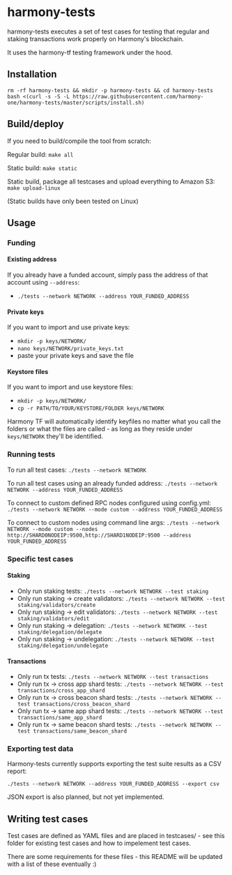# harmony-tests
harmony-tests executes a set of test cases for testing that regular and staking transactions work properly on Harmony's blockchain.

It uses the harmony-tf testing framework under the hood.

## Installation

```
rm -rf harmony-tests && mkdir -p harmony-tests && cd harmony-tests
bash <(curl -s -S -L https://raw.githubusercontent.com/harmony-one/harmony-tests/master/scripts/install.sh)
```

## Build/deploy

If you need to build/compile the tool from scratch:

Regular build:
`make all`

Static build:
`make static`

Static build, package all testcases and upload everything to Amazon S3:
`make upload-linux`

(Static builds have only been tested on Linux)

## Usage

### Funding

#### Existing address
If you already have a funded account, simply pass the address of that account using `--address`:

- `./tests --network NETWORK --address YOUR_FUNDED_ADDRESS`

#### Private keys
If you want to import and use private keys:

- `mkdir -p keys/NETWORK/`
- `nano keys/NETWORK/private_keys.txt`
- paste your private keys and save the file

#### Keystore files
If you want to import and use keystore files:

- `mkdir -p keys/NETWORK/`
- `cp -r PATH/TO/YOUR/KEYSTORE/FOLDER keys/NETWORK`

Harmony TF will automatically identify keyfiles no matter what you call the folders or what the files are called - as long as they reside under `keys/NETWORK` they'll be identified.

### Running tests
To run all test cases:
`./tests --network NETWORK`

To run all test cases using an already funded address:
`./tests --network NETWORK --address YOUR_FUNDED_ADDRESS`

To connect to custom defined RPC nodes configured using config.yml:
`./tests --network NETWORK --mode custom --address YOUR_FUNDED_ADDRESS`

To connect to custom nodes using command line args:
`./tests --network NETWORK --mode custom --nodes http://SHARD0NODEIP:9500,http://SHARD1NODEIP:9500 --address YOUR_FUNDED_ADDRESS`

### Specific test cases

#### Staking

- Only run staking tests: `./tests --network NETWORK --test staking`
- Only run staking -> create validators: `./tests --network NETWORK --test staking/validators/create`
- Only run staking -> edit validators: `./tests --network NETWORK --test staking/validators/edit`
- Only run staking -> delegation: `./tests --network NETWORK --test staking/delegation/delegate`
- Only run staking -> undelegation: `./tests --network NETWORK --test staking/delegation/undelegate`

#### Transactions
- Only run tx tests: `./tests --network NETWORK --test transactions`
- Only run tx -> cross app shard tests: `./tests --network NETWORK --test transactions/cross_app_shard`
- Only run tx -> cross beacon shard tests: `./tests --network NETWORK --test transactions/cross_beacon_shard`
- Only run tx -> same app shard tests: `./tests --network NETWORK --test transactions/same_app_shard`
- Only run tx -> same beacon shard tests: `./tests --network NETWORK --test transactions/same_beacon_shard`

### Exporting test data
Harmony-tests currently supports exporting the test suite results as a CSV report:

`./tests --network NETWORK --address YOUR_FUNDED_ADDRESS --export csv`

JSON export is also planned, but not yet implemented.

## Writing test cases
Test cases are defined as YAML files and are placed in testcases/ - see this folder for existing test cases and how to impelement test cases.

There are some requirements for these files - this README will be updated with a list of these eventually :)

